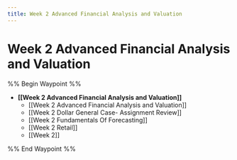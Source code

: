 ```yaml
---
title: Week 2 Advanced Financial Analysis and Valuation
---
```

# Week 2 Advanced Financial Analysis and Valuation

%% Begin Waypoint %%

- **[[Week 2 Advanced Financial Analysis and Valuation]]**
	- [[Week 2 Advanced Financial Analysis and Valuation]]
	- [[Week 2 Dollar General Case- Assignment Review]]
	- [[Week 2 Fundamentals Of Forecasting]]
	- [[Week 2 Retail]]
	- [[Week 2]]

%% End Waypoint %%